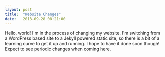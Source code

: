```yaml
---
layout: post
title:  "Website Changes"
date:   2013-09-28 08:21:00
---
```


Hello, world! I'm in the process of changing my website.
I'm switching from a WordPress based site to a Jekyll powered static site, so there is a bit of a 
learning curve to get it up and running. I hope to have it done soon though! Expect to see periodic
changes when coming here.

